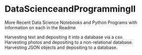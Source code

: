 # DataScienceandProgrammingII
More Recent Data Science Notebooks and Python Programs with information on each in the Readme

Harvesting text and depositing it into a database via a csv. <br>
Harvesting photos and depositing to a non-relational database. <br>
Harvesting JSON objects and depositing to a database. <br>
